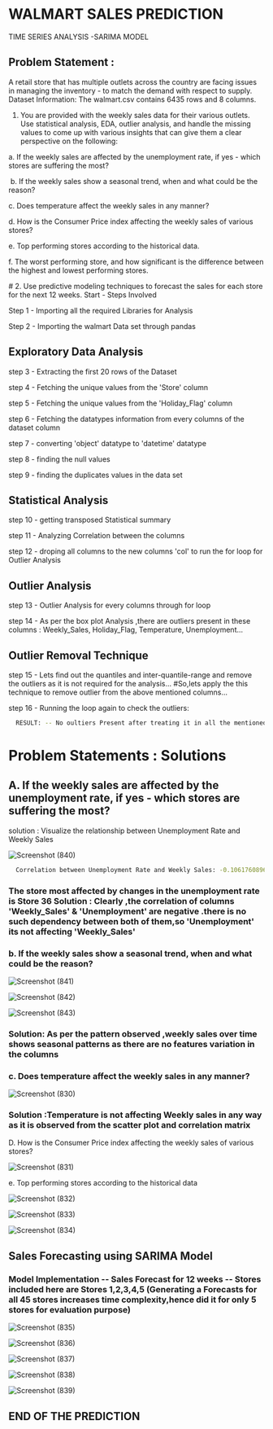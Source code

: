 # WALMART SALES PREDICTION

TIME SERIES ANALYSIS -SARIMA MODEL

## Problem Statement :

A retail store that has multiple outlets across the country are facing issues in managing the inventory - to match the demand with respect to supply. Dataset Information: The walmart.csv contains 6435 rows and 8 columns.

1. You are provided with the weekly sales data for their various outlets. Use statistical analysis, EDA, outlier analysis, and handle the missing values to come up with various insights that can give them a clear perspective on the following:​

a. If the weekly sales are affected by the unemployment rate, if yes - which stores are suffering the most?

​
b. If the weekly sales show a seasonal trend, when and what could be the reason?

c. Does temperature affect the weekly sales in any manner?

​d. How is the Consumer Price index affecting the weekly sales of various stores?

​e. Top performing stores according to the historical data.

​f. The worst performing store, and how significant is the difference between the highest and lowest performing stores.


​# 2. Use predictive modeling techniques to forecast the sales for each store for the next 12 weeks.
Start - Steps Involved

Step 1 - Importing all the required Libraries for Analysis

Step 2 - Importing the walmart Data set through pandas

## Exploratory Data Analysis
step 3 - Extracting the first 20 rows of the Dataset

step 4 - Fetching the unique values from the 'Store' column

step 5 - Fetching the unique values from the 'Holiday_Flag' column

step 6 - Fetching the datatypes information from every columns of the dataset column

step 7 - converting 'object' datatype to 'datetime' datatype

step 8 - finding the null values

step 9 - finding the duplicates values in the data set

## Statistical Analysis
step 10 - getting transposed Statistical summary

step 11 - Analyzing Correlation between the columns

step 12 - droping all columns to the new columns 'col' to run the for loop for Outlier Analysis

## Outlier Analysis
step 13 - Outlier Analysis for every columns through for loop

step 14 - As per the box plot Analysis ,there are outliers present in these columns : Weekly_Sales, Holiday_Flag, Temperature, Unemployment...

## Outlier Removal Technique
step 15 - Lets find out the quantiles and inter-quantile-range and remove the outliers as it is not required for the analysis... #So,lets apply the this technique to remove outlier from the above mentioned columns...

step 16 - Running the loop again to check the outliers:




```bash
  RESULT: -- No oultiers Present after treating it in all the mentioned columns
```


 # Problem Statements : Solutions

## A. If the weekly sales are affected by the unemployment rate, if yes - which stores are suffering the most?

solution : Visualize the relationship between Unemployment Rate and Weekly Sales

![Screenshot (840)](https://github.com/VishnuTejaDumpala/Walmart-Sales-Prediction/assets/170489710/8245bd0d-543c-425b-962d-f414d1faf64e)


```bash
  Correlation between Unemployment Rate and Weekly Sales: -0.10617608965795419.
```

### The store most affected by changes in the unemployment rate is Store 36 Solution : Clearly ,the correlation of columns 'Weekly_Sales' & 'Unemployment' are negative .there is no such dependency between both of them,so 'Unemployment' its not affecting 'Weekly_Sales'

### b. If the weekly sales show a seasonal trend, when and what could be the reason?

![Screenshot (841)](https://github.com/VishnuTejaDumpala/Walmart-Sales-Prediction/assets/170489710/d0a28c6c-2943-42ce-b64b-344f72a9ece7)

![Screenshot (842)](https://github.com/VishnuTejaDumpala/Walmart-Sales-Prediction/assets/170489710/4bb882e8-ac34-45d2-ada2-7a5e175a5242)

![Screenshot (843)](https://github.com/VishnuTejaDumpala/Walmart-Sales-Prediction/assets/170489710/222a7666-29fc-4fc8-8adf-90fc2450fe5a)


### Solution: As per the pattern observed ,weekly sales over time shows seasonal patterns as there are no features variation in the columns

### c. Does temperature affect the weekly sales in any manner?

![Screenshot (830)](https://github.com/VishnuTejaDumpala/Walmart-Sales-Prediction/assets/170489710/58ac6568-65cd-4cc3-83a1-490552a4f3fb)

### Solution :Temperature is not affecting Weekly sales in any way as it is observed from the scatter plot and correlation matrix

D. How is the Consumer Price index affecting the weekly sales of various stores?

![Screenshot (831)](https://github.com/VishnuTejaDumpala/Walmart-Sales-Prediction/assets/170489710/c442d5c7-0dd0-4db8-8de0-36da681f9b81)

e. Top performing stores according to the historical data

![Screenshot (832)](https://github.com/VishnuTejaDumpala/Walmart-Sales-Prediction/assets/170489710/f255c634-d8d4-4ab8-829d-db401269ce99)

![Screenshot (833)](https://github.com/VishnuTejaDumpala/Walmart-Sales-Prediction/assets/170489710/4eb03e83-460c-4dfb-bb93-ce49c45de0a4)

![Screenshot (834)](https://github.com/VishnuTejaDumpala/Walmart-Sales-Prediction/assets/170489710/34bcd362-fb9a-49e8-a9bb-5bbc4aceb560)

## Sales Forecasting using SARIMA Model

### Model Implementation -- Sales Forecast for 12 weeks -- Stores included here are Stores 1,2,3,4,5 (Generating a Forecasts for all 45 stores increases time complexity,hence did it for only 5 stores for evaluation purpose)

![Screenshot (835)](https://github.com/VishnuTejaDumpala/Walmart-Sales-Prediction/assets/170489710/1ff75888-b980-4035-8c00-25e2109c9104)

![Screenshot (836)](https://github.com/VishnuTejaDumpala/Walmart-Sales-Prediction/assets/170489710/01aed36f-5bf9-42e0-83b1-428a01427b6a)

![Screenshot (837)](https://github.com/VishnuTejaDumpala/Walmart-Sales-Prediction/assets/170489710/74ab9821-77c5-4885-a4d1-84b78d65d8e8)

![Screenshot (838)](https://github.com/VishnuTejaDumpala/Walmart-Sales-Prediction/assets/170489710/39eea0c8-f989-4285-8f57-4b7dea677f1e)

![Screenshot (839)](https://github.com/VishnuTejaDumpala/Walmart-Sales-Prediction/assets/170489710/62ea99bb-9911-445b-a54a-2c905de26593)

## END OF THE PREDICTION







